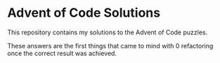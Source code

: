 # Advent of Code Solutions

This repository contains my solutions to the Advent of Code puzzles.

These answers are the first things that came to mind with 0 refactoring once the correct result was achieved.